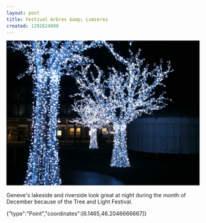 ```yaml
---
layout: post
title: Festival Arbres &amp; Lumières
created: 1292824800
---
```


![](/images/posts/festival-arbres-and-amp-lumires.JPG)

Geneve's lakeside and riverside look great at night during the month of December because of the Tree and Light Festival.


<div class="location">
<span class="geojson">{"type":"Point","coordinates":[6.1465,46.2046666667]}</span>
</div>
